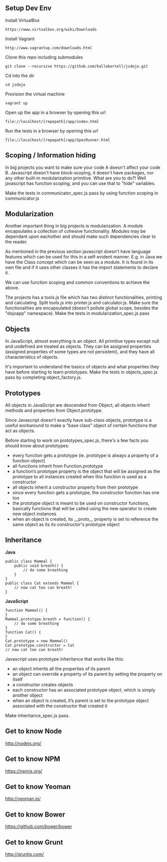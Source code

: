 Setup Dev Env
-------------

Install VirtualBox
    
    https://www.virtualbox.org/wiki/Downloads
    

Install Vagrant
    
    http://www.vagrantup.com/downloads.html 
    

Clone this repo including submodules

    git clone --recursive https://github.com/kallebertell/jsdojo.git
    

Cd into the dir
    
    cd jsdojo
    

Provision the virtual machine
    
    vagrant up


Open up the app in a browser by opening this url
    
    file://localhost/[repopath]/app/index.html


Run the tests in a browser by opening this url
    
    file://localhost/[repopath]/app/SpecRunner.html


Scoping / Information hiding
-------------------------
In big projects you want to make sure your code A doesn't affect your code B.
Javascript doesn't have block-scoping, it doesn't have packages, nor any other built-in modularization primitive.
What are you to do?!
Well javascript has function scoping; and you can use that to "hide" variables.

Make the tests in communicator_spec.js pass by using function scoping in communicator.js



Modularization
-------------------------
Another important thing in big projects is modularization. 
A module encapsulates a collection of cohesive functionality.
Modules may be dependant upon eachother and should make such dependencies clear to the reader.

As mentioned in the previous section javascript doesn't have language features which can be used for this in a self-evident manner. E.g. in Java we have the Class concept which can be seen as a module. It is found in its own file and if it uses other classes it has the import statements to declare it.

We can use function scoping and common conventions to achieve the above.

The projects has a tools.js file which has two distinct functionalities, printing and calculating.
Split tools.js into printer.js and calculator.js.
Make sure the functionalities are encapsulated (doesn't pollute global scope, besides the "dojoapp" namespace). 
Make the tests in modularization_spec.js pass


Objects
-------------------------

In JavaScript, almost everything is an object. All primitive types except null and undefined are treated as objects. They can be assigned properties (assigned properties of some types are not persistent), and they have all characteristics of objects.

It's important to understand the basics of objects and what properties they have before starting to learn prototypes. 
Make the tests in objects_spec.js pass by completing object_factory.js.

Prototypes
-------------------------

All objects in JavaScript are descended from Object; all objects inherit methods and properties from Object.prototype.

Since Javascript doesn't exactly have sub-class objects, prototype is a useful workaround to make a "base class" object of certain functions that act as objects.

Before starting to work on prototypes_spec.js, there's a few facts you should know about prototypes:

* every function gets a prototype (ie. prototype is always a property of a function object)
* all functions inherit from Function.prototype
* a function’s prototype property is the object that will be assigned as the prototype to all instances created when this function is used as a constructor
* all objects inherit a constructor property from their prototype
* since every function gets a prototype, the constructor function has one too
* the prototype object is meant to be used on constructor functions, basically functions that will be called using the new operator to create new object instances
* when an object is created, its \_\_proto\_\_ property is set to reference the same object as its its constructor's prototype object


Inheritance
-------------------------

**Java**
```
public class Mammal {
    public void breath() {
        // do some breathing
    }
}
public class Cat extends Mammal {
    // now cat too can breath!
}
```

**JavaScript**
```
function Mammal() {
}
Mammal.prototype.breath = function() {
    // do some breathing
}
function Cat() {
}
Cat.prototype = new Mammal()
Cat.prototype.constructor = Cat
// now cat too can breath!
```

Javascript uses prototype inheritance that works like this:

* an object inherits all the properties of its parent
* an object can override a property of its parent by setting the property on itself
* a constructor creates objects
* each constructor has an associated prototype object, which is simply another object
* when an object is created, it’s parent is set to the prototype object associated with the constructor that created it

Make inheritance_spec.js pass.


Get to know Node
-------------------------
http://nodejs.org/


Get to know NPM
-------------------------
https://npmjs.org/


Get to know Yeoman
-------------------------
http://yeoman.io/


Get to know Bower
-------------------------
https://github.com/bower/bower


Get to know Grunt
-------------------------
http://gruntjs.com/

